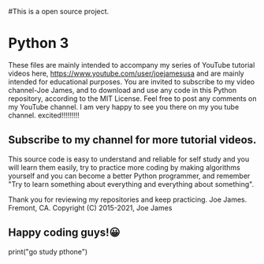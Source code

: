 #This is a open source project.
# Python 3
These files are mainly intended to accompany my series of YouTube tutorial videos here, 
https://www.youtube.com/user/joejamesusa
and are mainly intended for educational purposes.
You are invited to subscribe to my video channel-Joe James, and to download and use any code in 
this Python repository, according to the MIT License. 
Feel free to post any comments on my YouTube channel.
I am very happy to see you there on my you tube channel. excited!!!!!!!!!
## Subscribe to my channel for more tutorial videos. 

This source code is easy to understand and reliable for self study and you will learn them easily, try to practice more coding by making algorithms yourself and you can become a better Python programmer, and remember "Try to learn something about everything and everything about something".

Thank you for reviewing my repositories and keep practicing.
Joe James.
Fremont, CA.
Copyright (C) 2015-2021, Joe James

## Happy coding guys!😀


print("go  study pthone")
